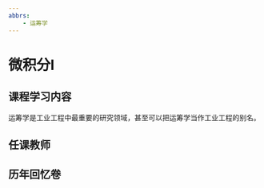 ```yaml
---
abbrs:
    - 运筹学
---
```


# 微积分Ⅰ

## 课程学习内容

运筹学是工业工程中最重要的研究领域，甚至可以把运筹学当作工业工程的别名。

## 任课教师


## 历年回忆卷